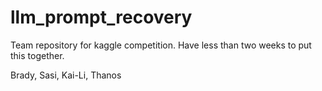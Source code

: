 # llm_prompt_recovery

Team repository for kaggle competition. Have less than two weeks to put this together.

Brady, Sasi, Kai-Li, Thanos
